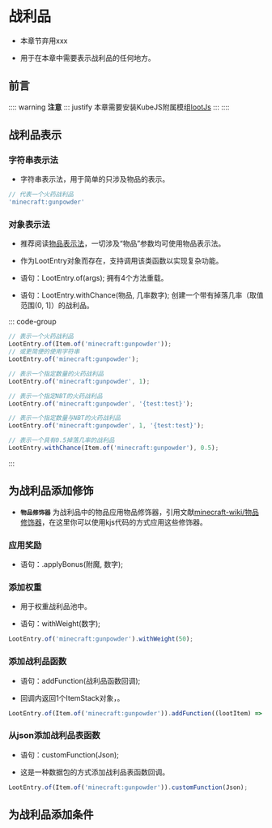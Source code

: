 # 战利品

- 本章节弃用xxx

- 用于在本章中需要表示战利品的任何地方。

## 前言

:::: warning **注意**
::: justify
本章需要安装KubeJS附属模组[lootJs](https://www.mcmod.cn/class/6327.html)
:::
::::

## 战利品表示

### 字符串表示法

- 字符串表示法，用于简单的只涉及物品的表示。

```js
// 代表一个火药战利品
'minecraft:gunpowder'
```

### 对象表示法

- 推荐阅读[物品表示法](../Recipe/ItemAndIngredient.md)，一切涉及“物品”参数均可使用物品表示法。

- 作为LootEntry对象而存在，支持调用该类函数以实现复杂功能。

- 语句：LootEntry.of(args); 拥有4个方法重载。

- 语句：LootEntry.withChance(物品, 几率数字); 创建一个带有掉落几率（取值范围\(0, 1\]）的战利品。

::: code-group

```js [使用物品表示法]
// 表示一个火药战利品
LootEntry.of(Item.of('minecraft:gunpowder'));
// 或更简便的使用字符串
LootEntry.of('minecraft:gunpowder');
```

```js [指定数量]
// 表示一个指定数量的火药战利品
LootEntry.of('minecraft:gunpowder', 1);
```

```js [指定NBT]
// 表示一个指定NBT的火药战利品
LootEntry.of('minecraft:gunpowder', '{test:test}');
```

```js [指定数量与NBT]
// 表示一个指定数量与NBT的火药战利品
LootEntry.of('minecraft:gunpowder', 1, '{test:test}');
```

```js [概率战利品]
// 表示一个具有0.5掉落几率的战利品
LootEntry.withChance(Item.of('minecraft:gunpowder'), 0.5);
```

:::

## 为战利品添加修饰

- **`物品修饰器`** 为战利品中的物品应用物品修饰器，引用文献[minecraft-wiki/物品修饰器](https://zh.minecraft.wiki/w/%E7%89%A9%E5%93%81%E4%BF%AE%E9%A5%B0%E5%99%A8)，在这里你可以使用kjs代码的方式应用这些修饰器。

### 应用奖励

- 语句：.applyBonus(附魔, 数字);

### 添加权重

- 用于权重战利品池中。

- 语句：withWeight(数字);

```js
LootEntry.of('minecraft:gunpowder').withWeight(50);
```

### 添加战利品函数

- 语句：addFunction(战利品函数回调);

- 回调内返回1个ItemStack对象，。

```js
LootEntry.of(Item.of('minecraft:gunpowder')).addFunction((lootItem) => {});
```

### 从json添加战利品表函数

- 语句：customFunction(Json);

- 这是一种数据包的方式添加战利品表函数回调。

```js
LootEntry.of(Item.of('minecraft:gunpowder')).customFunction(Json);
```

## 为战利品添加条件
